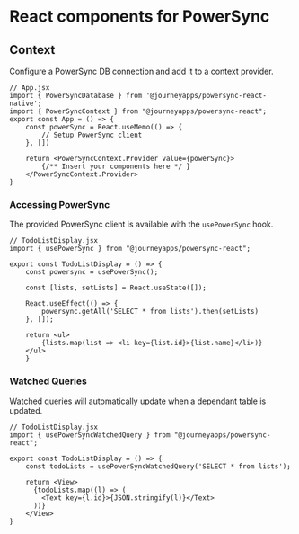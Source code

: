 # React components for PowerSync

## Context
Configure a PowerSync DB connection and add it to a context provider.

```JSX
// App.jsx
import { PowerSyncDatabase } from '@journeyapps/powersync-react-native'; 
import { PowerSyncContext } from "@journeyapps/powersync-react";
export const App = () => {
    const powerSync = React.useMemo(() => {
        // Setup PowerSync client
    }, [])

    return <PowerSyncContext.Provider value={powerSync}>
        {/** Insert your components here */ }
    </PowerSyncContext.Provider>
}
```

### Accessing PowerSync
The provided PowerSync client is available with the `usePowerSync` hook.

```JSX
// TodoListDisplay.jsx
import { usePowerSync } from "@journeyapps/powersync-react";

export const TodoListDisplay = () => {
    const powersync = usePowerSync();

    const [lists, setLists] = React.useState([]);

    React.useEffect(() => {
        powersync.getAll('SELECT * from lists').then(setLists)
    }, []);

    return <ul>
        {lists.map(list => <li key={list.id}>{list.name}</li>)}
    </ul>
    }
```


### Watched Queries
Watched queries will automatically update when a dependant table is updated.
```JSX
// TodoListDisplay.jsx
import { usePowerSyncWatchedQuery } from "@journeyapps/powersync-react";

export const TodoListDisplay = () => {
    const todoLists = usePowerSyncWatchedQuery('SELECT * from lists');

    return <View>
      {todoLists.map((l) => (
        <Text key={l.id}>{JSON.stringify(l)}</Text>
      ))}
    </View>
}
```
